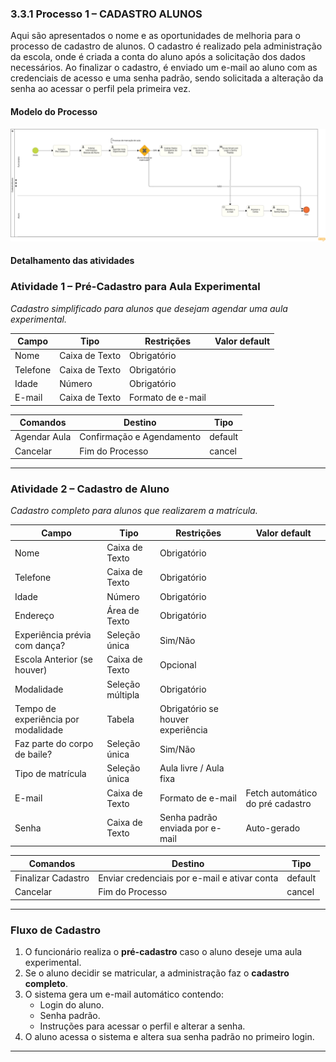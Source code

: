 ### 3.3.1 Processo 1 – CADASTRO ALUNOS

Aqui são apresentados o nome e as oportunidades de melhoria para o processo de cadastro de alunos.
O cadastro é realizado pela administração da escola, onde é criada a conta do aluno após a solicitação dos dados necessários.
Ao finalizar o cadastro, é enviado um e-mail ao aluno com as credenciais de acesso e uma senha padrão, sendo solicitada a alteração da senha ao acessar o perfil pela primeira vez.

#### Modelo do Processo

![Modelo BPMN do PROCESSO CADASTRO ALUNOS](images/CadastroAlunos_Diagrama.png "Modelo BPMN do Processo CADASTRO ALUNOS.")

#### Detalhamento das atividades

### **Atividade 1 – Pré-Cadastro para Aula Experimental**  

_Cadastro simplificado para alunos que desejam agendar uma aula experimental._

| **Campo**            | **Tipo**         | **Restrições**       | **Valor default** |
|----------------------|------------------|----------------------|-------------------|
| Nome                 | Caixa de Texto   | Obrigatório          |                   |
| Telefone             | Caixa de Texto   | Obrigatório          |                   |
| Idade                | Número           | Obrigatório          |                   |
| E-mail               | Caixa de Texto   | Formato de e-mail    |                   |

| **Comandos**   | **Destino**                       | **Tipo**   |
|----------------|-----------------------------------|------------|
| Agendar Aula   | Confirmação e Agendamento         | default    |
| Cancelar       | Fim do Processo                   | cancel     |

---


### **Atividade 2 – Cadastro de Aluno**  
_Cadastro completo para alunos que realizarem a matrícula._

| **Campo**                           | **Tipo**           | **Restrições**                                      |          **Valor default**           |
|-------------------------------------|--------------------|-----------------------------------------------------|--------------------------------------|
| Nome                                | Caixa de Texto     | Obrigatório                                         |                                      |
| Telefone                            | Caixa de Texto     | Obrigatório                                         |                                      |
| Idade                               | Número             | Obrigatório                                         |                                      |
| Endereço                            | Área de Texto      | Obrigatório                                         |                                      |
| Experiência prévia com dança?       | Seleção única      | Sim/Não                                             |                                      |
| Escola Anterior (se houver)         | Caixa de Texto     | Opcional                                            |                                      |
| Modalidade                          | Seleção múltipla   | Obrigatório                                         |                                      |
| Tempo de experiência por modalidade | Tabela             | Obrigatório se houver experiência                   |                                      |
| Faz parte do corpo de baile?        | Seleção única      | Sim/Não                                             |                                      |
| Tipo de matrícula                   | Seleção única      | Aula livre / Aula fixa                              |                                      |
| E-mail                              | Caixa de Texto     | Formato de e-mail                                   |   Fetch automático do pré cadastro   |
| Senha                               | Caixa de Texto     | Senha padrão enviada por e-mail                     |   Auto-gerado                        |

| **Comandos**       | **Destino**                                  | **Tipo**  |
|--------------------|----------------------------------------------|----------|
| Finalizar Cadastro | Enviar credenciais por e-mail e ativar conta | default  |
| Cancelar           | Fim do Processo                              | cancel   |

---

### **Fluxo de Cadastro**
1. O funcionário realiza o **pré-cadastro** caso o aluno deseje uma aula experimental.
2. Se o aluno decidir se matricular, a administração faz o **cadastro completo**.
3. O sistema gera um e-mail automático contendo:
   - Login do aluno.
   - Senha padrão.
   - Instruções para acessar o perfil e alterar a senha.
4. O aluno acessa o sistema e altera sua senha padrão no primeiro login.

---
